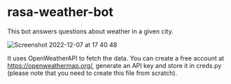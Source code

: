 # rasa-weather-bot

This bot answers questions about weather in a given city.

![Screenshot 2022-12-07 at 17 40 48](https://user-images.githubusercontent.com/23726630/206238847-17586f10-9b68-4e88-878a-68dbfb8703f0.png)

It uses OpenWeatherAPI to fetch the data. You can create a free account at https://openweathermap.org/, generate an API key and store it in creds.py (please note that you need to create this file from scratch).
